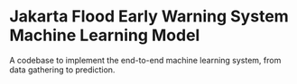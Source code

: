 # Jakarta Flood Early Warning System Machine Learning Model
 
A codebase to implement the end-to-end machine learning system, from data gathering to prediction.

